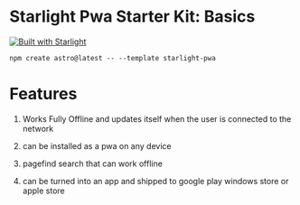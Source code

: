 # Starlight Pwa Starter Kit: Basics

[![Built with Starlight](https://astro.badg.es/v2/built-with-starlight/tiny.svg)](https://starlight.astro.build)

```
npm create astro@latest -- --template starlight-pwa
```

 
# Features 

1. Works Fully Offline and updates itself when the user is connected to the network

1. can be installed as a pwa on any device
   
1. pagefind search that can work offline

1. can be turned into an app and shipped to google play windows store or apple store




